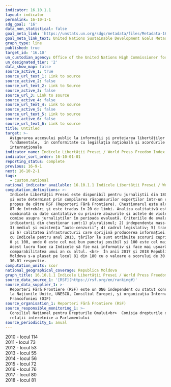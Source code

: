 ```yaml
---
indicator: 16.10.1.1
layout: indicator
permalink: 16-10-1-1
sdg_goal: '16'
data_non_statistical: false
goal_meta_link: 'https://unstats.un.org/sdgs/metadata/files/Metadata-16-10-01.pdf'
goal_meta_link_text: United Nations Sustainable Development Goals Metadata (pdf 1361kB)
graph_type: line
published: true
target_id: '16.10'
un_custodian_agency: Office of the United Nations High Commissioner for Human Rights (OHCHR)
un_designated_tier: '2'
data_show_map: false
source_active_1: true
source_url_text_1: Link to source
source_active_2: false
source_url_text_2: Link to Source
source_active_3: false
source_url_3: Link to source
source_active_4: false
source_url_text_4: Link to source
source_active_5: false
source_url_text_5: Link to source
source_active_6: false
source_url_text_6: Link to source
title: Untitled
target: >-
  Asigurarea accesului public la informații și protejarea libertăților
  fundamentale,  în conformitate cu legislația națională și acordurile
  internaționale
indicator_name: Indicele Libertății Presei / World Press Freedom Index
indicator_sort_order: 16-10-01-01
reporting_status: complete
previous: 16-9-1
next: 16-10-2-1
tags:
  - custom.national
national_indicator_available: 16.10.1.1 Indicele Libertății Presei / World Press Freedom Index
computation_definitions: >-
  Indicele Libertății Presei este disponibil pentru jurnaliștii din 180 de țări
  și este determinat prin compilarea răspunsurilor experților într-un chestionar
  propus de către RSF (Reporteri Fără Frontiere). Chestionarul este alcătuit din
  87 de întrebări și este tradus în 20 de limbi. Analiza calitativă este
  combinată cu date cantitative cu privire abuzurile și actele de violență
  comise asupra jurnaliștilor în perioada evaluată. Criteriile de evaluare și
  indicatorii din chestionar sunt:1) pluralismul; 2) independența mass-mediei;
  3) mediul și existența ”auto-cenzurii”; 4) cadrul legislativ; 5) transparența,
  și 6) calitatea infrastructurii care sprijină producerea informației. Începînd
  cu Indicele pentru anul 2013, țârilor le sunt atribuite scoruri cuprinse între
  0 și 100, unde 0 este cel mai bun punctaj posibil și 100 este cel mai slab.
  Acest lucru face ca Indicele să fie mai informativ și face mai ușoară
  comparabilitatea unui an cu altul. <br>  În anii 2017 și 2018 Republica
  Moldova s-a plasat pe locul 81 din 180 cu o valoare a scorului de 30.41 și de
  30.01 respectiv.
computation_units: scor
national_geographical_coverage: Republica Moldova
graph_title: 16.10.1.1 Indicele Libertății Presei / World Press Freedom Index
source_data_source_1: '[RSF](https://rsf.org/en/ranking#)'
source_data_supplier_1: >-
  Reporteri Fără Frontiere (RSF) este un ONG independent cu statut consultativ
  la Națiunile Unite, UNESCO, Consiliul Europei, și organizația Internațională a
  Francofoniei (OIF)
source_organisation_1: Reporteri Fără Frontiere (RSF)
source_responsible_monitoring_1: >-
  Consiliul Național pentru Drepturile Omului<br>  Comisia drepturile omului și
  relații interetnice a Parlamentului
source_periodicity_1: anual
---
```

2010 - locul 114<br>
2011 - locul 73<br>
2012 - locul 53<br>
2013 - locul 55<br>
2014 - locul 56<br>
2015 - locul 72<br>
2016 - locul 76<br>
2017 - locul 80<br>
2018 - locul 81
